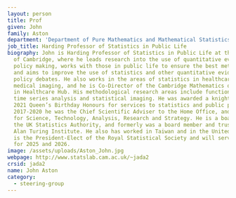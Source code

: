 ```yaml
---
layout: person
title: Prof
given: John
family: Aston
department: 'Department of Pure Mathematics and Mathematical Statistics '
job_title: Harding Professor of Statistics in Public Life
biography: John is Harding Professor of Statistics in Public Life at the University
  of Cambridge, where he leads research into the use of quantitative evidence in public
  policy making, works with those in public life to ensure the best methods are used,
  and aims to improve the use of statistics and other quantitative evidence in public
  policy debates. He also works in the areas of statistics in healthcare, particularly
  medical imaging, and he is Co-Director of the Cambridge Mathematics of Information
  in Healthcare Hub. His methodological research areas include functional data analysis,
  time series analysis and statistical imaging. He was awarded a knighthood in the
  2021 Queen’s Birthday Honours for services to statistics and public policymaking.  From
  2017-2020 he was the Chief Scientific Adviser to the Home Office, and Director-General
  for Science, Technology, Analysis, Research and Strategy. He is a board member of
  the UK Statistics Authority, and formerly was a board member and trustee of the
  Alan Turing Institute. He also has worked in Taiwan and in the United States. John
  is the President-Elect of the Royal Statistical Society and will serve as President
  for 2025 and 2026.
image: /assets/uploads/Aston_John.jpg
webpage: http://www.statslab.cam.ac.uk/~jada2
crsid: jada2
name: John Aston
category:
  - steering-group
---
```

